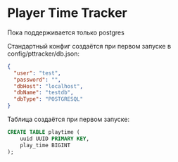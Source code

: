 # Player Time Tracker

Пока поддерживается только postgres

Стандартный конфиг создаётся при первом запуске в config/pttracker/db.json:
```json
{
  "user": "test",
  "password": "",
  "dbHost": "localhost",
  "dbName": "testdb",
  "dbType": "POSTGRESQL"
}
```

Таблица создаётся при первом запуске:
```sql
CREATE TABLE playtime (
    uuid UUID PRIMARY KEY,
    play_time BIGINT
);
```
